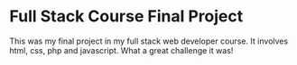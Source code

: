 # Full Stack Course Final Project
This was my final project in my full stack web developer course. It involves html, css, php and javascript. What a great challenge it was!
